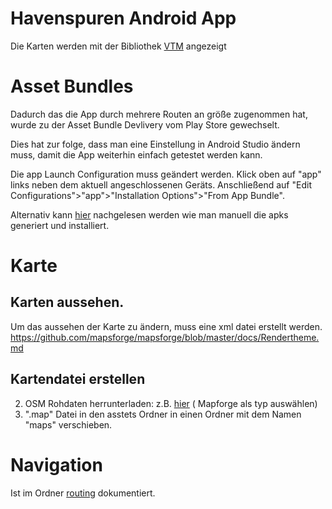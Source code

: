 # Havenspuren Android App

Die Karten werden mit der Bibliothek [VTM](https://github.com/mapsforge/vtm) angezeigt

# Asset Bundles

Dadurch das die App durch mehrere Routen an größe zugenommen hat, wurde zu der Asset Bundle
Devlivery vom Play Store gewechselt.

Dies hat zur folge, dass man eine Einstellung in Android Studio ändern muss, damit die App weiterhin
einfach getestet werden kann.

Die app Launch Configuration muss geändert werden. Klick oben auf "app" links neben dem aktuell
angeschlossenen Geräts. Anschließend auf "Edit Configurations">"app">"Installation Options">"From
App Bundle".

Alternativ kann [hier](https://developer.android.com/guide/playcore/asset-delivery/test) nachgelesen
werden wie man manuell die apks generiert und installiert.

# Karte

## Karten aussehen.

Um das aussehen der Karte zu ändern, muss eine xml datei erstellt
werden. https://github.com/mapsforge/mapsforge/blob/master/docs/Rendertheme.md

## Kartendatei erstellen

2. OSM Rohdaten herrunterladen: z.B. [hier](https://extract.bbbike.org/) ( Mapforge als typ
   auswählen)
5. ".map" Datei in den asstets Ordner in einen Ordner mit dem Namen "maps" verschieben.

# Navigation

Ist im Ordner [routing](routing/README.md) dokumentiert.